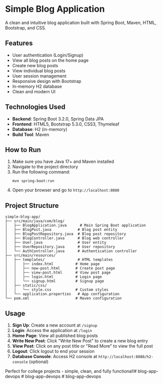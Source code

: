 # Simple Blog Application

A clean and intuitive blog application built with Spring Boot, Maven, HTML, Bootstrap, and CSS.

## Features

- User authentication (Login/Signup)
- View all blog posts on the home page
- Create new blog posts
- View individual blog posts
- User session management
- Responsive design with Bootstrap
- In-memory H2 database
- Clean and modern UI

## Technologies Used

- **Backend**: Spring Boot 3.2.0, Spring Data JPA
- **Frontend**: HTML5, Bootstrap 5.3.0, CSS3, Thymeleaf
- **Database**: H2 (in-memory)
- **Build Tool**: Maven

## How to Run

1. Make sure you have Java 17+ and Maven installed
2. Navigate to the project directory
3. Run the following command:
   ```
   mvn spring-boot:run
   ```
4. Open your browser and go to `http://localhost:8080`

## Project Structure

```
simple-blog-app/
├── src/main/java/com/blog/
│   ├── BlogApplication.java      # Main Spring Boot application
│   ├── BlogPost.java            # Blog post entity
│   ├── BlogPostRepository.java  # Blog post repository
│   ├── BlogController.java      # Blog web controller
│   ├── User.java                # User entity
│   ├── UserRepository.java      # User repository
│   └── AuthController.java      # Authentication controller
├── src/main/resources/
│   ├── templates/               # HTML templates
│   │   ├── index.html          # Home page
│   │   ├── new-post.html       # Create post page
│   │   ├── view-post.html      # View post page
│   │   ├── login.html          # Login page
│   │   └── signup.html         # Signup page
│   ├── static/css/
│   │   └── style.css           # Custom styles
│   └── application.properties   # App configuration
└── pom.xml                     # Maven configuration
```

## Usage

1. **Sign Up**: Create a new account at `/signup`
2. **Login**: Access the application at `/login`
3. **Home Page**: View all published blog posts
4. **Write New Post**: Click "Write New Post" to create a new blog entry
5. **View Post**: Click on any post title or "Read More" to view the full post
6. **Logout**: Click logout to end your session
7. **Database Console**: Access H2 console at `http://localhost:8080/h2-console` (optional)

Perfect for college projects - simple, clean, and fully functional!#   b l o g - a p p - d e v o p s  
 #   b l o g - a p p - d e v o p s  
 #   b l o g - a p p - d e v o p s  
 